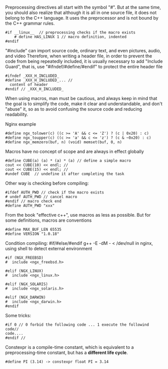  Preprocessing directives all start with the symbol "#". But at the same time, you should also realize that although it is all in one source file, 
 it does not belong to the C++ language. It uses the preprocessor and is not bound by the C++ grammar rules.
 
```
#if __linux__  // preprocessing checks if the macro exists
	# define HAS_LINUX 1 // macro definition, indented
#endif

```
"#include" can import source code, ordinary text, and even pictures, audio, and video
Therefore, when writing a header file, in order to prevent the code from being repeatedly included, 
it is usually necessary to add "Include Guard", that is, use "#ifndef/#define/#endif" to protect the entire header file
```
#ifndef _XXX_H_INCLUDED_
#define _XXX_H_INCLUDED_... //
  content of header
#endif // _XXX_H_INCLUDED_
```
When using macros, man must be cautious, and always keep in mind that the goal is to simplify the code, 
make it clear and understandable, and don't "abuse" it, so as to avoid confusing the source code and reducing readability.

Nginx example 
```
#define ngx_tolower(c) ((c >= 'A' && c <= 'Z') ? (c | 0x20) : c)
#define ngx_toupper(c) ((c >= 'a' && c <= 'z') ? (c & ~0x20) : c)
#define ngx_memzero(buf, n) (void) memset(buf, 0, n)
```
Macros have no concept of scope and are always in effect globally
```
#define CUBE(a) (a) * (a) * (a) // define a simple macro
cout << CUBE(10) << endl; // 
cout << CUBE(15) << endl; // 
#undef CUBE  // undefine it after completing the task
```
Other way is checking before compiling:
```
#ifdef AUTH_PWD // check if the macro exists
# undef AUTH_PWD // cancel macro
#endif // macro check end
#define AUTH_PWD "xxx"
```

From the book "effective c++", use macros as less as possible. But for some definitions, macros are conventions
```
#define MAX_BUF_LEN 65535
#define VERSION "1.0.18"
```

Condition compiling: #if/#else/#endif
g++ -E -dM - < /dev/null
in nginx, using shell to detect external environment
```
#if (NGX_FREEBSD)
#  include <ngx_freebsd.h>

#elif (NGX_LINUX)
#  include <ngx_linux.h>

#elif (NGX_SOLARIS)
#  include <ngx_solaris.h>

#elif (NGX_DARWIN)
#  include <ngx_darwin.h>
#endif
```
Some tricks:
```
#if 0 // 0 forbid the following code ... 1 execute the followind code// 
code....
#endif // 
```

Constexpr is a compile-time constant, which is equivalent to a preprocessing-time constant, but has a **different life cycle**.
```
#define PI (3.14) -> constexpr float PI = 3.14
```


